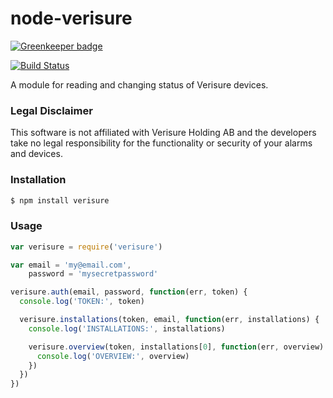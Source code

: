# node-verisure

[![Greenkeeper badge](https://badges.greenkeeper.io/ptz0n/node-verisure.svg)](https://greenkeeper.io/)

[![Build Status](https://travis-ci.org/ptz0n/node-verisure.svg?branch=master)](https://travis-ci.org/ptz0n/node-verisure)

A module for reading and changing status of Verisure devices.

### Legal Disclaimer

This software is not affiliated with Verisure Holding AB and the developers take no legal responsibility for the functionality or security of your alarms and devices.

### Installation

```bash
$ npm install verisure
```

### Usage

```javascript
var verisure = require('verisure')

var email = 'my@email.com',
    password = 'mysecretpassword'

verisure.auth(email, password, function(err, token) {
  console.log('TOKEN:', token)

  verisure.installations(token, email, function(err, installations) {
    console.log('INSTALLATIONS:', installations)

    verisure.overview(token, installations[0], function(err, overview) {
      console.log('OVERVIEW:', overview)
    })
  })
})
```
